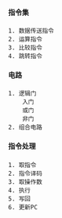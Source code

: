 #### 指令集

```
1. 数据传送指令
2. 运算指令
3. 比较指令
4. 跳转指令
```

#### 电路

```
1. 逻辑门
    入门
    或门
    非门
2. 组合电路
```

#### 指令处理

```
1. 取指令
2. 指令译码
3. 取操作数
4. 执行
5. 写回
6. 更新PC
```
